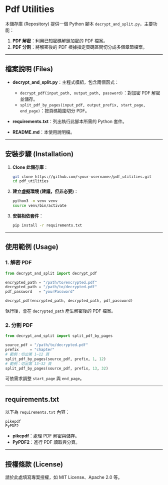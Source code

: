 # Pdf Utilities

本儲存庫 (Repository) 提供一個 Python 腳本 `decrypt_and_split.py`，主要功能：

1. **PDF 解密**：利用已知密碼解鎖加密的 PDF 檔案。
2. **PDF 分割**：將解密後的 PDF 根據指定頁碼區間切分成多個章節檔案。

---

## 檔案說明 (Files)

- **decrypt_and_split.py**：主程式模組，包含兩個函式：
  - `decrypt_pdf(input_path, output_path, password)`：對加密 PDF 解密並儲存。
  - `split_pdf_by_pages(input_pdf, output_prefix, start_page, end_page)`：按頁碼範圍切分 PDF。

- **requirements.txt**：列出執行此腳本所需的 Python 套件。

- **README.md**：本使用說明檔。

---

## 安裝步驟 (Installation)

1. **Clone 此儲存庫**：
   ```bash
   git clone https://github.com/<your-username>/pdf_utilities.git
   cd pdf_utilities
   ```

2. **建立虛擬環境 (建議，但非必要)**：
   ```bash
   python3 -m venv venv
   source venv/bin/activate
   ```

3. **安裝相依套件**：
   ```bash
   pip install -r requirements.txt
   ```

---

## 使用範例 (Usage)

### 1. 解密 PDF

```python
from decrypt_and_split import decrypt_pdf

encrypted_path = "/path/to/encrypted.pdf"
decrypted_path = "/path/to/decrypted.pdf"
pdf_password   = "yourPassword"

decrypt_pdf(encrypted_path, decrypted_path, pdf_password)
```
執行後，會在 `decrypted_path` 產生解密後的 PDF 檔案。

### 2. 分割 PDF

```python
from decrypt_and_split import split_pdf_by_pages

source_pdf = "/path/to/decrypted.pdf"
prefix     = "chapter"
# 範例：切出第 1~12 頁
split_pdf_by_pages(source_pdf, prefix, 1, 12)
# 範例：切出第 13~32 頁
split_pdf_by_pages(source_pdf, prefix, 13, 32)
```
可依需求調整 `start_page` 與 `end_page`。

---

## requirements.txt

以下為 `requirements.txt` 內容：
```text
pikepdf
PyPDF2
```
- **pikepdf**：處理 PDF 解密與儲存。
- **PyPDF2**：進行 PDF 讀取與分頁。

---

## 授權條款 (License)

請於此處填寫專案授權，如 MIT License、Apache 2.0 等。
